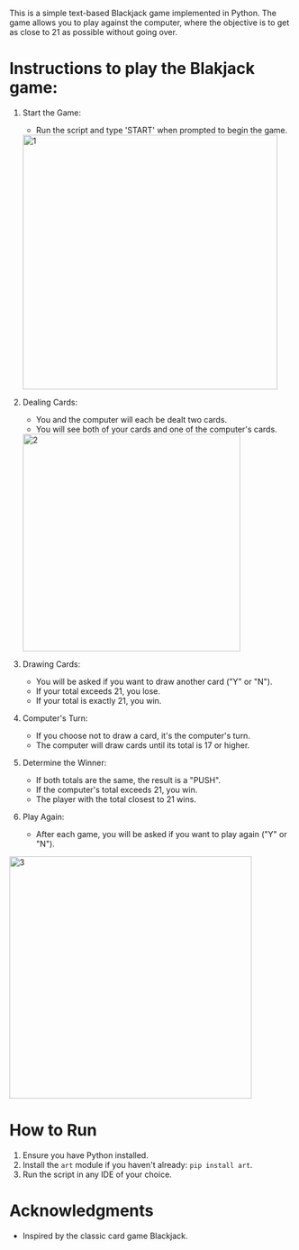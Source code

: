 This is a simple text-based Blackjack game implemented in Python. The game allows you to play against the computer, where the objective is to get as close to 21 as possible without going over.

# Instructions to play the Blakjack game:

1. Start the Game:
   - Run the script and type 'START' when prompted to begin the game.
   <img width="452" alt="1" src="https://github.com/user-attachments/assets/83aa4911-ab23-4b2c-a47d-7fc41075559e">


2. Dealing Cards:
   - You and the computer will each be dealt two cards.
   - You will see both of your cards and one of the computer's cards.
   <img width="386" alt="2" src="https://github.com/user-attachments/assets/358a44b3-82af-4a59-9978-98e0f5b54214">


3. Drawing Cards:
   - You will be asked if you want to draw another card ("Y" or "N").
   - If your total exceeds 21, you lose.
   - If your total is exactly 21, you win.

4. Computer's Turn:
   - If you choose not to draw a card, it's the computer's turn.
   - The computer will draw cards until its total is 17 or higher.

5. Determine the Winner:
   - If both totals are the same, the result is a "PUSH".
   - If the computer's total exceeds 21, you win.
   - The player with the total closest to 21 wins.

6. Play Again:
   - After each game, you will be asked if you want to play again ("Y" or "N").
     
<img width="430" alt="3" src="https://github.com/user-attachments/assets/f3787b6a-4762-4b7c-ad85-c961ebee90e7">

# How to Run

1. Ensure you have Python installed.
2. Install the `art` module if you haven't already: `pip install art`.
3. Run the script in any IDE of your choice.

# Acknowledgments

- Inspired by the classic card game Blackjack.

